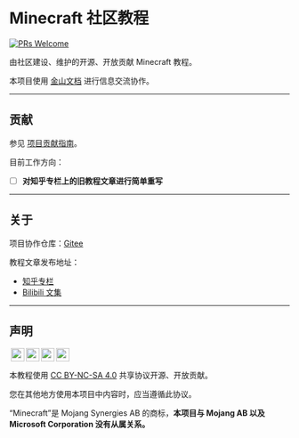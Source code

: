# Minecraft 社区教程
[![PRs Welcome](https://img.shields.io/badge/PRs-welcome-brightgreen.svg?style=flat-square)](https://makeapullrequest.com)

由社区建设、维护的开源、开放贡献 Minecraft 教程。

本项目使用 [金山文档][kdocs] 进行信息交流协作。

---

## 贡献
参见 [项目贡献指南](/CONTRIBUTING.md)。

目前工作方向：
- [ ] **对知乎专栏上的旧教程文章进行简单重写**

---
## 关于

项目协作仓库：[Gitee](https://gitee.com/community-tut/minecraft-community-tut)

教程文章发布地址：
- [知乎专栏](https://www.zhihu.com/column/c_1234517495362920448)
- [Bilibili 文集](https://www.bilibili.com/read/readlist/rl710175)

---

## 声明
<p xmlns:cc="http://creativecommons.org/ns#" xmlns:dct="http://purl.org/dc/terms/" ><img style="height:24px!important;margin-left:3px;vertical-align:text-bottom;" src="https://mirrors.creativecommons.org/presskit/icons/cc.svg?ref=chooser-v1"><img style="height:24px!important;margin-left:3px;vertical-align:text-bottom;" src="https://mirrors.creativecommons.org/presskit/icons/by.svg?ref=chooser-v1"><img style="height:24px!important;margin-left:3px;vertical-align:text-bottom;" src="https://mirrors.creativecommons.org/presskit/icons/nc.svg?ref=chooser-v1"><img style="height:24px!important;margin-left:3px;vertical-align:text-bottom;" src="https://mirrors.creativecommons.org/presskit/icons/sa.svg?ref=chooser-v1">

本教程使用 [CC BY-NC-SA 4.0](/LICENSE) 共享协议开源、开放贡献。

您在其他地方使用本项目中内容时，应当遵循此协议。

“Minecraft”是 Mojang Synergies AB 的商标，**本项目与 Mojang AB 以及 Microsoft Corporation 没有从属关系。**

[kdocs]: https://kdocs.cn/l/coiA5aK3MGeW